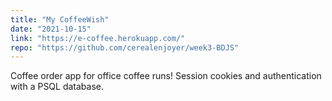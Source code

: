 ```yaml
---
title: "My CoffeeWish"
date: "2021-10-15"
link: "https://e-coffee.herokuapp.com/"
repo: "https://github.com/cerealenjoyer/week3-BDJS"
---
```


Coffee order app for office coffee runs! Session cookies and authentication with a PSQL database.
